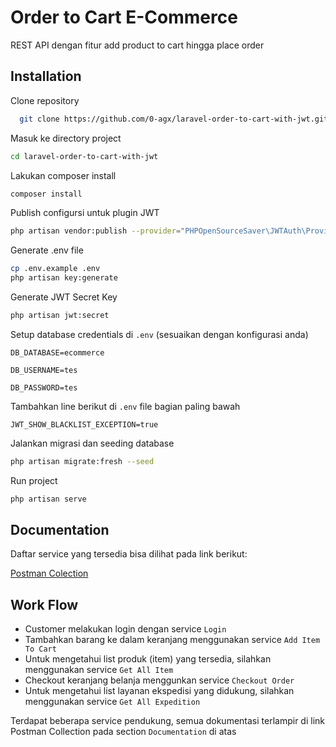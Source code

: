 # Order to Cart E-Commerce

REST API dengan fitur add product to cart hingga place order

## Installation

Clone repository

```bash
  git clone https://github.com/0-agx/laravel-order-to-cart-with-jwt.git
```

Masuk ke directory project

```bash
cd laravel-order-to-cart-with-jwt
```

Lakukan composer install

```bash
composer install
```

Publish configursi untuk plugin JWT

```bash
php artisan vendor:publish --provider="PHPOpenSourceSaver\JWTAuth\Providers\LaravelServiceProvider"
```

Generate .env file

```bash
cp .env.example .env
php artisan key:generate
```

Generate JWT Secret Key

```bash
php artisan jwt:secret
```

Setup database credentials di `.env` (sesuaikan dengan konfigurasi anda)

`DB_DATABASE=ecommerce`

`DB_USERNAME=tes`

`DB_PASSWORD=tes`

Tambahkan line berikut di `.env` file bagian paling bawah

`JWT_SHOW_BLACKLIST_EXCEPTION=true`

Jalankan migrasi dan seeding database

```bash
php artisan migrate:fresh --seed
```

Run project

```bash
php artisan serve
```

## Documentation

Daftar service yang tersedia bisa dilihat pada link berikut:

[Postman Colection](https://documenter.getpostman.com/view/4125190/2s8ZDSbkB8)

## Work Flow

-   Customer melakukan login dengan service `Login`
-   Tambahkan barang ke dalam keranjang menggunakan service `Add Item To Cart`
-   Untuk mengetahui list produk (item) yang tersedia, silahkan menggunakan service `Get All Item`
-   Checkout keranjang belanja menggunkan service `Checkout Order`
-   Untuk mengetahui list layanan ekspedisi yang didukung, silahkan menggunakan service `Get All Expedition`

Terdapat beberapa service pendukung, semua dokumentasi terlampir di link Postman Collection pada section `Documentation` di atas
